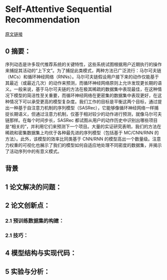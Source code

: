 # Self-Attentive Sequential Recommendation
[原文链接]()
## 0 摘要：
序列动态是许多现代推荐系统的关键特性，这些系统试图根据用户近期执行的操作来捕捉其活动的“上下文”。为了捕捉此类模式，两种方法已广泛流行：马尔可夫链（MCs）和循环神经网络（RNNs）。马尔可夫链假设用户接下来的动作仅能基于其最近（或最近几次）的动作来预测，而循环神经网络原则上允许发现更长期的语义。一般来说，基于马尔可夫链的方法在极其稀疏的数据集中表现最佳，在这种情况下模型的简洁性至关重要，而循环神经网络在更密集的数据集中表现更好，在这种情况下可以承受更高的模型复杂度。我们工作的目标是平衡这两个目标，通过提出一种基于自注意力机制的序列模型（SASRec），它能够像循环神经网络一样捕捉长期语义，但通过注意力机制，仅基于相对较少的动作进行预测，就像马尔可夫链那样。在每个时间步长，SASRec 都试图从用户的动作历史中识别出哪些项目是“相关的”，并利用它们来预测下一个项目。大量的实证研究表明，我们的方法在稀疏和密集数据集上均优于各种最先进的序列模型（包括基于 MC/CNN/RNN 的方法）。此外，该模型的效率比同类基于 CNN/RNN 的模型高出一个数量级。注意力权重的可视化也展示了我们的模型如何自适应地处理不同密度的数据集，并揭示了活动序列中的有意义模式。

## 背景


## 1 论文解决的问题：


## 2 论文创新点：


### 2.1 预训练数据集的构建：


### 2.1 技巧：


## 4 模型结构与实现代码：


## 5 实验与分析：

<!--stackedit_data:
eyJoaXN0b3J5IjpbMTYzMjkyMjEwMiwtMTE0ODg4NTM2N119
-->